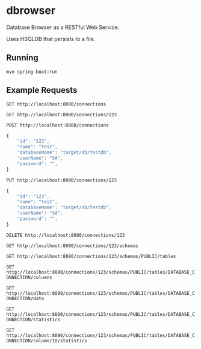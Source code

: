 # dbrowser

Database Browser as a RESTful Web Service.

Uses HSQLDB that persists to a file.


## Running

`mvn spring-boot:run`


## Example Requests

`GET http://localhost:8080/connections`

`GET http://localhost:8080/connections/123`

`POST http://localhost:8080/connections`
```javascript
{
	"id": "123",
	"name": "test",
	"databaseName": "target/db/testdb",
	"userName": "SA",
	"password": "",
}
```

`PUT http://localhost:8080/connections/123`
```javascript
{
	"id": "123",
	"name": "test",
	"databaseName": "target/db/testdb",
	"userName": "SA",
	"password": "",
}
```

`DELETE http://localhost:8080/connections/123`

`GET http://localhost:8080/connections/123/schemas`

`GET http://localhost:8080/connections/123/schemas/PUBLIC/tables`

`GET http://localhost:8080/connections/123/schemas/PUBLIC/tables/DATABASE_CONNECTION/columns`

`GET http://localhost:8080/connections/123/schemas/PUBLIC/tables/DATABASE_CONNECTION/data`

`GET http://localhost:8080/connections/123/schemas/PUBLIC/tables/DATABASE_CONNECTION/statistics`

`GET http://localhost:8080/connections/123/schemas/PUBLIC/tables/DATABASE_CONNECTION/column/ID/statistics`
